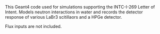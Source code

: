 This Geant4 code used for simulations supporting the INTC-I-269 Letter of Intent.
Models neutron interactions in water and records the detector response of various LaBr3 scitillaors and a HPGe detector.

Flux inputs are not included.
